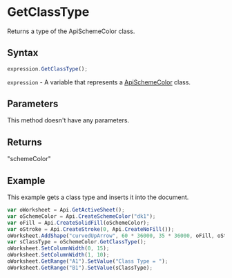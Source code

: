 # GetClassType

Returns a type of the ApiSchemeColor class.

## Syntax

```javascript
expression.GetClassType();
```

`expression` - A variable that represents a [ApiSchemeColor](../ApiSchemeColor.md) class.

## Parameters

This method doesn't have any parameters.

## Returns

"schemeColor"

## Example

This example gets a class type and inserts it into the document.

```javascript editor-xlsx
var oWorksheet = Api.GetActiveSheet();
var oSchemeColor = Api.CreateSchemeColor("dk1");
var oFill = Api.CreateSolidFill(oSchemeColor);
var oStroke = Api.CreateStroke(0, Api.CreateNoFill());
oWorksheet.AddShape("curvedUpArrow", 60 * 36000, 35 * 36000, oFill, oStroke, 0, 2 * 36000, 1, 3 * 36000);
var sClassType = oSchemeColor.GetClassType();
oWorksheet.SetColumnWidth(0, 15);
oWorksheet.SetColumnWidth(1, 10);
oWorksheet.GetRange("A1").SetValue("Class Type = ");
oWorksheet.GetRange("B1").SetValue(sClassType);
```

